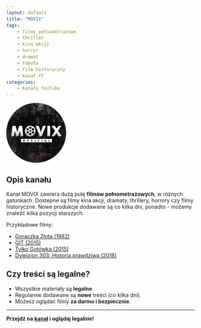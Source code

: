 ```yaml
---
layout: default
title: "MOVIX"
tags: 
    - filmy pełnometrażowe
    - thriller
    - kino akcji
    - horror
    - dramat
    - fabuła
    - film historyczny
    - Kanał YT
categories:
    - Kanały YouTube
---
```

[![Logo](\assets\img\movix.png)](https://www.youtube.com/@movix-official)

## Opis kanału

Kanał MOVIX zawiera dużą pulę **filmów pełnometrażowych**, w różnych gatunkach.
Dostepne są filmy kina akcji, dramaty, thrillery, horrory czy filmy historyczne. Nowe produkcje dodawane są co kilka dni, ponadto - możemy znaleźć kilka pozycji starszych.

Przykładowe filmy:
- [Gorączka Złota (1982)](https://www.youtube.com/watch?v=kJ0J16SKb3k)
- [GIT (2015)](https://www.youtube.com/watch?v=3rCkzfEfhmM)
- [Tylko Gotówka (2015)](https://www.youtube.com/watch?v=Tmcem0izBVU)
- [Dywizjon 303: Historia prawdziwa (2018)](https://www.youtube.com/watch?v=u3JMoSAkIv0)

## Czy treści są legalne?

- Wszystkie materiały są **legalne**.
- Regularnie dodawane są **nowe** treści (co kilka dni).
- Możesz oglądać filmy **za darmo i bezpiecznie**.

---

**Przejdź na [kanał](https://www.youtube.com/@movix-official) i oglądaj legalnie!**
